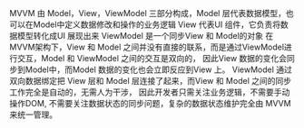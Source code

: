 MVVM 由 Model，View，ViewModel 三部分构成，Model 层代表数据模型，也可以在Model中定义数据修改和操作的业务逻辑
View 代表UI 组件，它负责将数据模型转化成UI 展现出来
ViewModel 是一个同步View 和 Model的对象
在MVVM架构下，View 和 Model 之间并没有直接的联系，而是通过ViewModel进行交互，Model 和 ViewModel 之间的交互是双向的，
因此View 数据的变化会同步到Model中，而Model 数据的变化也会立即反应到View 上。
ViewModel 通过双向数据绑定把 View 层和 Model 层连接了起来，而View 和 Model 之间的同步工作完全是自动的，无需人为干涉，
因此开发者只需关注业务逻辑，不需要手动操作DOM, 不需要关注数据状态的同步问题，复杂的数据状态维护完全由 MVVM 来统一管理。
